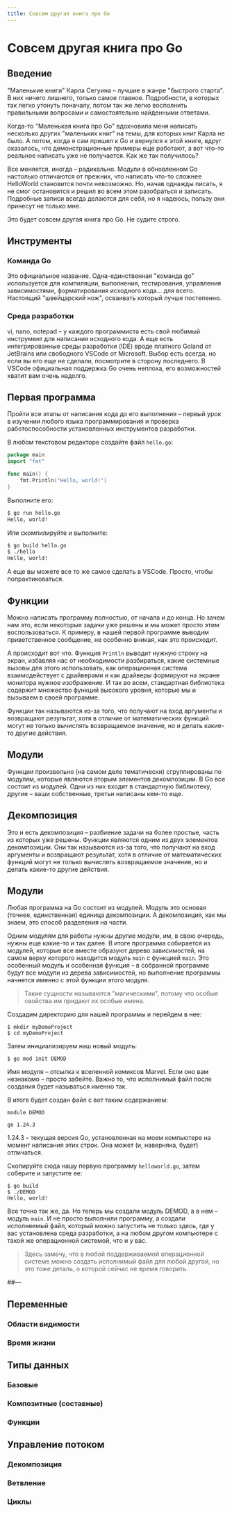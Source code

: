 ```yaml
---
title: Совсем другая книга про Go
---
```


# Совсем другая книга про Go
## Введение

"Маленькие книги" Карла Сегуина – лучшие в жанре "быстрого старта". В них ничего лишнего, только самое главное. Подробности, в которых так легко утонуть поначалу, потом так же легко восполнить правильными вопросами и самостоятельно найденными ответами.

Когда-то "Маленькая книга про Go" вдохновила меня написать несколько других "маленьких книг" на темы, для которых книг Карла не было. А потом, когда я сам пришел к Go и вернулся к этой книге, вдруг оказалось, что демонстрационные примеры еще работают, а вот что-то реальное написать уже не получается. Как же так получилось?

Все меняется, иногда – радикально. Модули в обновленном Go настолько отличаются от прежних, что написать что-то сложнее HelloWorld становится почти невозможно. Но, начав однажды писать, я не смог остановится и решил во всем этом разобраться и записать. Подробные записи всегда делаются для себя, но я надеюсь, пользу они принесут не только мне. 

Это будет совсем другая книга про Go. Не судите строго.

## Инструменты

### Команда Go

Это официальное название. Одна-единственная "команда go" используется для компиляции, выполнения, тестирования, управления зависимостями, форматирования исходного кода… для всего.  Настоящий "швейцарский нож", осваивать который лучше постепенно.

### Среда разработки

vi, nano, notepad – у каждого программиста есть свой любимый инструмент для написания исходного кода. А еще есть интегрированные среды разработки (IDE) вроде платного Goland от JetBrains или свободного VSCode от Microsoft. Выбор есть всегда, но если вы его еще не сделали, посмотрите в сторону последнего. В VSCode официальная поддержка Go очень неплоха, его возможностей хватит вам очень надолго.

## Первая программа

Пройти все этапы от написания кода до его выполнения – первый урок в изучении любого языка программирования и проверка работоспособности установленных инструментов разработки.

В любом текстовом редакторе создайте файл `hello.go`:

~~~go
package main
import "fmt"

func main() {
    fmt.Println("Hello, world!")
}
~~~

Выполните его:

~~~bash
$ go run hello.go
Hello, world!
~~~

Или скомпилируйте и выполните:

~~~bash
$ go build hello.go
$ ./hello
Hello, world!
~~~

А еще вы можете все то же самое сделать в VSCode. Просто, чтобы попрактиковаться.

## Функции

Можно написать программу полностью, от начала и до конца. Но зачем нам это, если некоторые задачи уже решены и мы может просто этим воспользоваться. К примеру, в нашей первой программе выводим приветственное сообщение, не особенно вникая, как это происходит.

А происходит вот что. Функция `Println` выводит нужную строку на экран, избавляя нас от необходимости разбираться, какие системные вызовы для этого использовать, как операционная система взаимодействует с драйверами и как драйверы формируют на экране монитора нужное изображение. И так во всем, стандартная библиотека содержит множество функций высокого уровня, которые мы и вызываем в своей программе.

Функции так называются из-за того, что получают на вход аргументы и возвращают результат, хотя в отличие от математических функций могут не только вычислять возвращаемое значение, но и делать какие-то другие действия. 

## Модули

Функции произвольно (на самом деле тематически) сгруппированы по модулям, которые являются вторым элементов декомпозиции. В Go все состоит из модулей. Одни из них входят в стандартную библиотеку, другие – ваши собственные, третьи написаны кем-то еще. 







## Декомпозиция

Это и есть декомпозиция – разбиение задачи на более простые, часть из которых уже решены. Функции являются одним из двух элементов декомпозиции. Они так называются из-за того, что получают на вход аргументы и возвращают результат, хотя в отличие от математических функций могут не только вычислять возвращаемое значение, но и делать какие-то другие действия. 



## Модули

Любая программа на Go состоит из модулей. Модуль это основая (точнее, единственная) единица декомпозиции. А декомпозиция, как мы знаем, это способ разделения на части.



 Одним модулям для работы нужны другие модули, им, в свою очередь, нужны еще какие-то и так далее. В итоге программа собирается из модулей, которые все вместе образуют дерево зависимостей, на самом верху которого находится модуль `main` с функцией `main`. Это особенный модуль и особенная функция – в собранной программе будут все модули из дерева зависимостей, но выполнение программы начнется именно с этой функции этого модуля.

> Такие сущности называются "магическими", потому что особые свойства им придают их особые имена.









Создадим директорию для нашей программы и перейдем в нее:

~~~
$ mkdir myDemoProject
$ cd myDemoProject
~~~

Затем инициализируем наш новый модуль:

~~~
$ go mod init DEMOD
~~~

Имя модуля – отсылка к вселенной комиксов Marvel. Если оно вам незнакомо – просто забейте. Важно то, что исполнимый файл после создания будет называться именно так.

В итоге будет создан файл с вот таким содержанием:

~~~
module DEMOD

go 1.24.3
~~~

1.24.3 – текущая версия Go, установленная на моем компьютере на момент написания этих строк. Она может (и, наверняка, будет) отличаться.

Скопируйте сюда нашу первую программу `helloworld.go`, затем соберите и запустите ее:

~~~
$ go build
$ ./DEMOD
Hello, world!
~~~

Все точно так же, да. Но теперь мы создали модуль DEMOD, а в нем – модуль `main`. И не просто выполнили программу, а создали исполняемый файл, который можно запустить не только здесь, где у вас установлена среда разработки, а на любом другом компьютере с такой же операционной системой, что и у вас.

> Здесь замечу, что в любой поддерживаемой операционной системе можно создать исполнимый файл для любой другой, но это тоже деталь, о которой сейчас не время говорить.

##— 

## Переменные

### Области видимости

### Время жизни

## Типы данных

### Базовые

### Композитные (составные)

### Функции

## Управление потоком

### Декомпозиция

### Ветвление

### Циклы